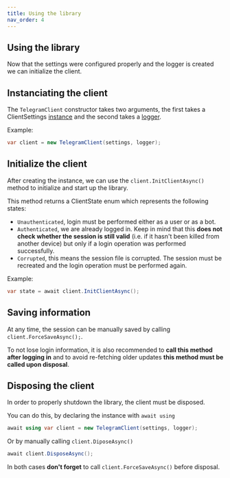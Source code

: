 ```yaml
---
title: Using the library
nav_order: 4
---
```

## Using the library
Now that the settings were configured properly and the logger is created we can initialize the client.

## Instanciating the client
The `TelegramClient` constructor takes two arguments, the first takes a ClientSettings [instance](library_configuration.md) and the second takes a [logger](logger_configuration.md).

Example:
```cs
var client = new TelegramClient(settings, logger);
```

## Initialize the client
After creating the instance, we can use the `client.InitClientAsync()` method to initialize and start up the library.

This method returns a ClientState enum which represents the following states:
- `Unauthenticated`, login must be performed either as a user or as a bot.
- `Authenticated`, we are already logged in. Keep in mind that this **does not check whether the session is still valid** (i.e. if it hasn't been killed from another device) but only if a login operation was performed successfully.
- `Corrupted`, this means the session file is corrupted. The session must be recreated and the login operation must be performed again.

Example:
```cs
var state = await client.InitClientAsync();
```


## Saving information
At any time, the session can be manually saved by calling `client.ForceSaveAsync();`. 

To not lose login information, it is also recommended to **call this method after logging in** and to avoid re-fetching older updates **this method must be called upon disposal**.

## Disposing the client
In order to properly shutdown the library, the client must be disposed.

You can do this, by declaring the instance with `await using`
```cs
await using var client = new TelegramClient(settings, logger);
```

Or by manually calling `client.DiposeAsync()`
```cs
await client.DisposeAsync();
```
In both cases **don't forget** to call `client.ForceSaveAsync()` before disposal.
